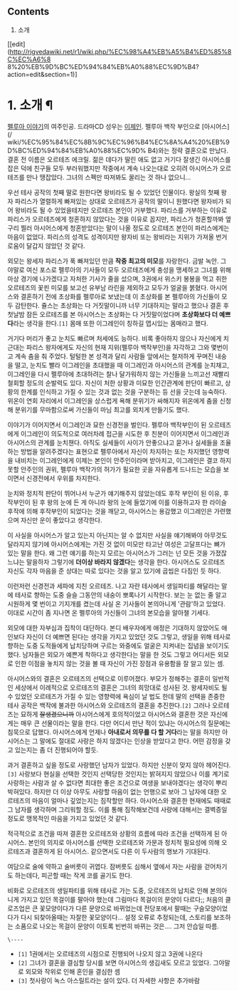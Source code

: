 ## Contents

    

1. 소개 

[[edit](http://rigvedawiki.net/r1/wiki.php/%EC%98%A4%EB%A5%B4%ED%85%8C%EC%A6%8
8%20%EB%9D%BC%ED%94%84%EB%A0%88%EC%9D%B4?action=edit&section=1)]

# 1. 소개 ¶

  

[펠루아 이야기](%ED%8E%A0%EB%A3%A8%EC%95%84%20%EC%9D%B4%EC%95%BC%EA%B8%B0.md)의
여주인공. 드라마CD 성우는 [이제인](%EC%9D%B4%EC%A0%9C%EC%9D%B8.md). 펠루아 백작 부인으로 [아시어스](/
wiki/%EC%95%84%EC%8B%9C%EC%96%B4%EC%8A%A4%20%EB%9D%BC%ED%94%84%EB%A0%88%EC%9D%
B4)와는 정략 결혼으로 만났다. 결혼 전 이름은 오르테즈 에크릴. 젊은 데다가 딸린 애도 없고 거기다 잘생긴 아시어스를 잡은 덕에 친구들
모두 부러워했지만 작중에서 계속 나오는대로 오히려 아시어스가 오르테즈를 만나 땡잡았다. 그녀의 스펙만 따져봐도 꿀리는 것 하나 없으니...

  

우선 테사 공작의 첫째 딸로 원한다면 왕비라도 될 수 있었던 인물이다. 왕실의 첫째 왕자 파리스가 열렬하게 빠져있는 상대로 오르테즈가 공작의
딸이니 원했다면 왕자비가 되어 왕비라도 될 수 있었을테지만 오르테즈 본인이 거부했다. 파리스를 거부하는 이유로 파리스가 오르테즈에게 청혼하지
않았다는 것을 이유로 꼽지만, 파리스가 청혼할까봐 옆구리 찔러 아시어스에게 청혼받았다는 말이 나올 정도로 오르테즈 본인이 파리스에게는 마음이
없었다. 파리스의 성격도 성격이지만 왕자비 또는 왕비라는 지위가 가져올 번거로움이 달갑지 않았던 것 같다.

  

외모는 왕세자 파리스가 푹 빠져있던 만큼 **작중 최고의 미모**를 자랑한다. 금발 녹안. 그야말로 여신 포스로 펠루아의 기사들이 모두
오르테즈에게 충성을 맹세하고 그녀를 위해 마상 경기에 나가겠다고 자처한 기사가 줄을 섰으며, 3권에서 위스키 봉봉을 먹고 취한 오르테즈의
꽃핀 미모를 보고선 유부남 라린을 제외하고 모두가 얼굴을 붉혔다. 아시어스와 결혼하기 전에 초상화를 펠루아로 보냈는데 이 초상화를 본
펠루아의 가신들이 모두 감탄한다. 쥴스는 초상화는 다 거짓말이니까 너무 기대하지는 말라고 했으나 결혼 후 첫날밤 잠든 오르테즈를 본
아시어스는 초상화는 다 거짓말이었다며 **초상화보다 더 예쁘다**라는 생각을 한다.`[1]` 몸매 또한 이그레인이 칭하길 맵시있는 몸매라고
했다.

  

거기다 머리가 좋고 눈치도 빠르며 처세에도 능하다. 비록 좋아하지 않으나 자신에게 치근대는 파리스 왕자에게도 자신의 현재 지위(펠루아
백작부인)을 자각하고 그와 몇번이고 계속 춤을 춰 주었다. 털털한 본 성격과 달리 사람들 앞에서는 철저하게 꾸며진 내숭을 떨고, 눈치도 빨라
이그레인을 초대했을 때 이그레인과 아시어스의 관계를 눈치채고, 이그레인을 다시 펠루아에 초대하려는 찰나 달가워하지 않는 가신들을 느끼고선
재빨리 철회할 정도의 순발력도 있다. 자신이 처한 상황과 미묘한 인간관계에 판단이 빠르고, 상황의 한계를 인식하고 가질 수 있는 것과 없는
것을 구분하는 등 선을 긋는데 능숙하다. 위온이 연회 자리에서 이그레인을 상스럽게 욕해 분위기가 싸해지자 위온에게 춤을 신청해 분위기를
무마함으로써 가신들이 마님 최고를 외치게 만들기도 했다.

  

이야기가 이어지면서 이그레인과 묘한 신경전을 벌인다. 펠루아 백작부인이 된 오르테즈에게 이그레인이 의도적으로 여러차례 접근을 시도한 후
친분이 이어지면서 이그레인과 아시어스의 관계를 눈치챈다. 아직도 실세들이 사이가 안좋으냐고 묻거나 실세들을 조율하는 방법을 알려주겠다는
표현으로 펠루아에서 자신이 차지하는 또는 차지했던 영향력을 내비치는 이그레인에게 이제는 본인이 안주인이라며 받아치고, 이그레인은 결코
하지못할 안주인의 권위, 펠루아 백작가의 허가가 필요한 곳을 자유롭게 드나드는 모습을 보이면서 신경전에서 우위를 차지한다.

  

눈치와 정치적 판단이 뛰어나서 누군가 얘기해주지 않았는데도 후작 부인이 된 이유, 후작부인이 된 후 왕의 눈에 든 게 아니라 왕의 눈에
들었기에 이를 이용하고자 한 라이슬 후작에 의해 후작부인이 되었다는 것을 깨닫고, 아시어스는 용감했고 이그레인은 가련했으며 자신만 운이
좋았다고 생각한다.

  

이 사실을 아시어스가 알고 있는지 아닌지는 알 수 없지만 사실을 얘기해봐야 아무것도 달라지지 않기에 아시어스에게는 가진 것 없이 미모만
타고난 여성은 고달프다는 뼈가 있는 말을 한다. 왜 그런 얘기를 하는지 모르는 아시어스가 그러는 넌 모든 것을 가졌잖느냐는 말을하자 그렇기에
**더이상 바라지 않겠다**는 생각을 한다. 아시어스도 오르테즈 자신도 각자 마음을 준 상대는 따로 있다는 것을 알고 있기에 곱씹은 다짐인
듯 하다.

  

이런저런 신경전과 세파에 지친 오르테즈. 나고 자란 테사에서 생일파티를 해달라는 말에 테사로 향하는 도중 슬슬 그동안의 내숭이 뽀록나기
시작한다. 보는 눈 없는 줄 알고 시원하게 몇 번이고 기지개를 켰는데 사실 온 기사들이 본의아니게 '관람'하고 있었다. 이대로 시간이 좀
지나면 온 펠루아의 가신들이 그녀의 본모습을 알아챌 기세다.

  

외모에 대한 자부심과 집착이 대단하다. 본디 배우자에게 애정은 기대하지 않았어도 애인보다 자신이 더 예쁘면 된다는 생각을 가지고 있었던 것도
그렇고, 생일을 위해 테사로 향하는 도중 도적들에게 납치당하며 구르는 와중에도 얼굴은 지켜내는 집념을 보이기도 했다. 남자들은 외모가 예쁜게
착하다고 생각한다는 말을 한 것도 그렇고 어디서든 외모로 인한 이점을 놓치지 않는 것을 볼 때 자신이 가진 장점과 유용함을 잘 알고 있는
셈.

  

아시어스와의 결혼은 오르테즈의 선택으로 이루어졌다. 부모가 정해주는 결혼이 일반적인 세상에서 이례적으로 오르테즈의 결혼은 그녀의 희망대로
성사된 것. 왕세자비도 될 수 있었던 오르테즈가 가질 수 있는 영향력에 욕심이 날 법도 한데 딸의 선택을 존중한 테사 공작은 백작에 불과한
아시어스와 오르테즈의 결혼을 추진한다.`[2]` 그러나 오르테즈는 묘하게 <del>잘생겼으니까</del> 아시어스에게 호의적이었고 아시어스와
결혼한 것은 자신에게는 매우 큰 선물이라는 말을 한다. 다만 어디서 만난 적이 있냐는 아시어스의 질문에는 침묵으로 답했다. 아시어스에게
언제나 **아내로서 의무를 다 할 거다**라는 말을 하지만 아시어스는 그 말에도 절대로 사랑은 하지 않겠다는 인상을 받았다고 한다. 어떤
감정을 갖고 있는지는 좀 더 진행되어야 할듯.

  

과거 결혼하고 싶을 정도로 사랑했던 남자가 있었다. 하지만 신분이 맞지 않아 헤어진다.`[3]` 사랑보다 현실을 선택한 것인지 선택당한
것인지는 밝혀지지 않았으나 이를 계기로 사랑하는 사람과 살 수 없다면 최대한 좋은 조건으로 여생을 보내야겠다는 생각이 뿌리박혀있다. 하지만
더 이상 아무도 사랑할 마음이 없는 언행으로 보아 그 남자에 대한 오르테즈의 마음이 얼마나 깊었는지는 짐작할만 하다. 아시어스와 결혼한
현재에도 때때로 그 남자를 생각하며 그리워할 정도. 이를 통해 짐작해보건데 사랑에 대해서는 결벽증일 정도로 맹목적인 마음을 가지고 있었던 것
같다.

  

적극적으로 조건을 따져 결혼한 오르테즈와 상황의 흐름에 따라 조건을 선택하게 된 아시어스. 본인의 의지로 아시어스를 선택한 오르테즈와 가문과
정치적 필요성에 의해 오르테즈과 결혼하게 된 아시어스. 같으면서도 다른 이 두사람의 행보가 기대된다.

  

여담으로 술에 약하고 술버릇이 귀엽다. 잠버릇도 심해서 옆에서 자는 사람을 걷어차기도 하는데다, 피곤할 때는 작게 코를 골기도 한다.

  

비화로 오르테즈의 생일파티를 위해 테사로 가는 도중, 오르테즈의 납치로 인해 본의아니게 가지고 있던 목걸이를 팔아야 했는데 그림마다 목걸이의
문양이 다르다;; 처음의 클로즈업은 큰 꽃모양이다가 다른 문양으로 바뀌었는데 전당포에서 팔때는 구슬모양이었다가 다시 되찾아올때는 자잘한
꽃모양이다... 설정 오류로 추정되는데, 스토리를 보조하는 소품으로 나오는 목걸이 문양이 이토록 빈번히 바뀌는 것은.... 그저 안습일
따름.

`\----`

  * `[1]` 1권에서는 오르테즈의 시점으로 진행되어 나오지 않고 3권에 나온다
  * `[2]` 그녀가 결혼을 결심할 당시를 보면 아시어스의 생김새도 모르고 있었다. 그야말로 외모와 작위로 인해 혼인을 결심한 셈
  * `[3]` 첫사랑이 녹스 아스릴트라는 설이 있다. 더 자세한 사항은 추가바람

